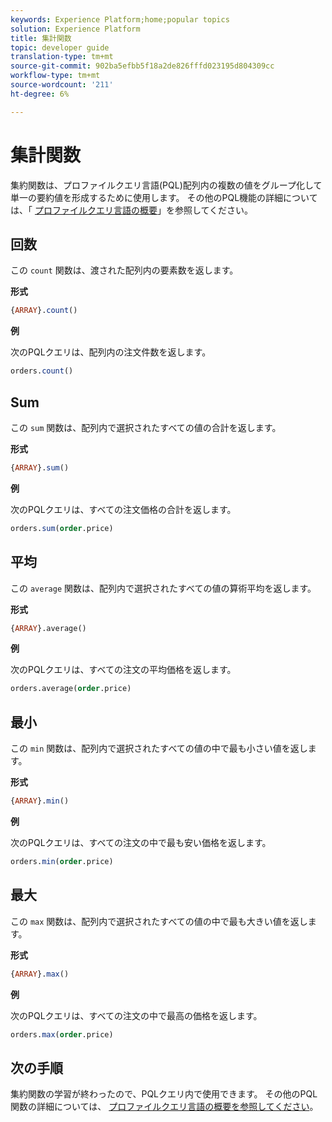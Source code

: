 ```yaml
---
keywords: Experience Platform;home;popular topics
solution: Experience Platform
title: 集計関数
topic: developer guide
translation-type: tm+mt
source-git-commit: 902ba5efbb5f18a2de826fffd023195d804309cc
workflow-type: tm+mt
source-wordcount: '211'
ht-degree: 6%

---
```



# 集計関数

集約関数は、プロファイルクエリ言語(PQL)配列内の複数の値をグループ化して単一の要約値を形成するために使用します。 その他のPQL機能の詳細については、「 [プロファイルクエリ言語の概要](./overview.md)」を参照してください。

## 回数

この `count` 関数は、渡された配列内の要素数を返します。

**形式**

```sql
{ARRAY}.count()
```

**例**

次のPQLクエリは、配列内の注文件数を返します。

```sql
orders.count()
```

## Sum

この `sum` 関数は、配列内で選択されたすべての値の合計を返します。

**形式**

```sql
{ARRAY}.sum()
```

**例**

次のPQLクエリは、すべての注文価格の合計を返します。

```sql
orders.sum(order.price)
```

## 平均

この `average` 関数は、配列内で選択されたすべての値の算術平均を返します。

**形式**

```sql
{ARRAY}.average()
```

**例**

次のPQLクエリは、すべての注文の平均価格を返します。

```sql
orders.average(order.price)
```

## 最小

この `min` 関数は、配列内で選択されたすべての値の中で最も小さい値を返します。

**形式**

```sql
{ARRAY}.min()
```

**例**

次のPQLクエリは、すべての注文の中で最も安い価格を返します。

```sql
orders.min(order.price)
```

## 最大

この `max` 関数は、配列内で選択されたすべての値の中で最も大きい値を返します。

**形式**

```sql
{ARRAY}.max()
```

**例**

次のPQLクエリは、すべての注文の中で最高の価格を返します。

```sql
orders.max(order.price)
```

## 次の手順

集約関数の学習が終わったので、PQLクエリ内で使用できます。 その他のPQL関数の詳細については、 [プロファイルクエリ言語の概要を参照してください](./overview.md)。

